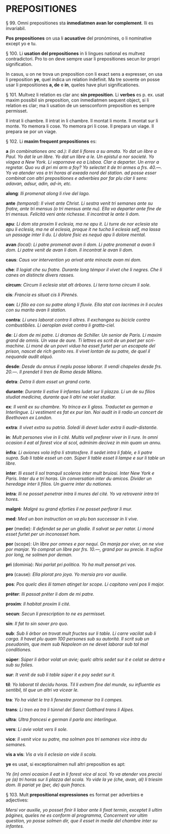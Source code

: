 # PREPOSITIONES

§ 99. Omni prepositiones sta **ínmediatmen avan lor complement**. lli es ínvariabil.

**Pos prepositiones** on usa li **acusative** del pronómines, o li nominative except yo e tu.

§ 100. Li **usation del prepositiones** in li lingues national es multvez contradictori. Pro to on deve sempre usar li prepositiones secun lor propri signification.

In casus, u on ne trova un preposition con li exact sens a expresser, on usa li preposition **ye**, quel indica un relation índefinit. Ma tre sovente on posse usar li prepositiones **a, de** e **in**, queles have pluri significationes.

§ 101. Multvez li relation es clar anc **sin preposition**. Li **verbes** es p. ex. usat maxim possibil sin preposition, con ínmediatmen sequent object, si li relation es clar; ma li usation de un sensconform preposition es sempre permisset.

Il intrat li chambre. Il intrat in li chambre. Il montat li monte. Il montat sur li monte. Yo memora li cose. Yo memora pri li cose. Il prepara un viage. Il prepara se por un viage.

§ 102. Li **maxim frequent prepositiones** es:

**a** _(in combinationes anc ad.): Il dat li flores a su amata. Yo dat un libre a Paul. Yo dat le un libre. Yo dat un libre a le. Un epistul a nor societé. Yo viagea a New York. Li vapornave ea a Lisboa. Clar a departer. Un error a regretar. Quo vu di pri mi arm a foy? Yo selectet it de tri armes a frs. 40.—. Yo va atender vos a tri horas al exeada nord del station. ad posse esser combinat con altri prepositiones e adverbies por far plu clar li sens: adavan, adsur, adin, ad-in, etc._

**along**: _Ili promenat along li rive del lago._

**ante** _(temporal): Il vivet ante Christ. Li sestra venit tri semanes ante su fratre, ante tri mensus (o tri mensus ante nu). Ella va departer ante fine de tri mensus. Felicitá veni ante richesse. Il incontrat le ante li dom._

**apu**: _Li dom sta proxim li eclesia, ma ne apu it. Li turre de nor eclesia sta apu li eclesia, ma ne al eclesia, proque it ne tucha li eclesia self, ma lassa un passage inter li du. Li dolore fisic es nequó apu li dolore mental._

**avan** _(local): Li patre promenat avan li dom. Li patre promenat a avan li dom. Li patre venit de avan li dom. Il incontrat le avan li dom._

**caus**: _Caus vor intervention yo arivat ante minocte avan mi dom._

**che**: _Il logiat che su fratre. Durante long témpor il vivet che li negres. Che li canes on distincte divers rasses._

**circum**: _Circum li eclesia stat alt árbores. Li terra torna circum li sole._

**cis**: _Francia es situat cis li Pirenés._

**con**: _Li filio ea con su patre along li fluvie. Ella stat con lacrimes in li ocules con su marito avan li station._

**contra**: _Li unes laborat contra li altres. Il exchangea su bicicle contra combustibiles. Li aeroplan aviat contra li gratta-ciel._

**de**: _Li dom de mi patre. Li dramas de Schiller. Un senior de Paris. Li maxim grand de omnis. Un vase de aure. Ti lettres es scrit de un poet per scri-machine. Li moné de un povri vidua ha esset furtet per un escapate del prison, nascet de rich genito res. Il vivet lontan de su patre, de quel il nequande audít alquó._

**desde**: _Desde du annus il neplu posse laborar. Il vendi chapeles desde frs. 20.—. Il prendet li tren de Roma desde Milano._

**detra**: _Detra li dom esset un grand corte._

**durante**: _Durante li estive li infantes ludet sur li plazza. Li un de su filios studiat medícina, durante que li altri ne volet studiar._

**ex**: _Il venit ex su chambre. Yo trinca ex li glass. Traductet ex german a Interlingue. Li vestiment es fat ex pur lan. Noi audit in li radio un concert de Beethoven ex London._

**extra**: _Il vivet extra su patria. Soledí ili devet luder extra li audir-distantie._

**in**: _Mult persones vive in li cité. Multís vell preferer viver in li
rure. In omni ocasion il eat al forest vice al scol, adminim decivez in min quam un annu._

**ínfra**: _Li aviones vola infra li stratosfere. Il sedet intra li fable, e li patre supra. Sub li table esset un can. Súper li table esset li lampe e sur li table un libre._

**inter**: _Ili esset li sol tranquil scoleros inter mult bruiosi. Inter New York e Paris. Inter du e tri horas. Un conversation inter du amicos. Divider un heredage inter li filios. Un guerre inter du nationes._

**intra**: _Ili ne posset penetrar intra li mures del cité. Yo va retrovenir intra tri hores._

**malgré**: _Malgré su grand efortíes il ne posset perforar li mur._

**med**: _Med un bon instruction on va plu bon successar in li vive._

**per** (medie): _Il defendet se per un gladíe. Il salvat se per natar. Li moné esset furtet per un ínconosset hom._

**por** (scope): _Un líbre por omnes e por nequí. On manja por viver, on ne vive por manjar. Yo comprat un líbre por frs. 10.—, grand por su precie. It sufice por long, ne solmen por deman._

**pri** (dominia): _Noi parlat pri politica. Yo ha mult pensat pri vos._

**pro** (cause): _Ella plorat pro joya. Yo mersía pro vor auxilie._

**pos**: _Pos quelc dies ili tamen atinget lor scope. Li capitano vení pos li major._

**préter**: _Ili passat préter li dom de mi patre._

**proxim**: _Il habitat proxím li cité._

**secun**: _Secun li prescription to ne es permisset._

**sin**: _Il fat to sin saver pro quo._

**sub**: _Sub li árbor on trovat mult fructes sur li table. Li carre vacilat sub li carga. Il havet plu quam 100 persones sub su autoritá. Il scrit sub un pseudonim, que mem sub Napoleon on ne devet laborar sub tal mal conditiones._

**súper**: _Súper li árbor volat un avie; quelc altris sedet sur it e celat se detra e sub su folies._

**sur**: _It venit de sub li table súper it e poy sedet sur it._

**til**: _Yo laborat til decidu horas. Til li extrem fine del munde, su influentie es sentibil, til que un altri va vicear le._

**tra**: _Yo ha videt le tra li fenestre promenar tra li campes._

**trans**: _Li tren ea tra li túnnel del Sanct Gotthard trans li Alpes._

**ultra**: _Ultra francesi e german il parla anc ínterlingue._

**vers**: _Li avie volat vers li sole._

**vice**: _Il venit vice su patre, ma solmen pos tri semanes vice intra du semanes._

**vis a vis**: _Vis a vis li eclesia on vide li scola._

**ye** es usat, si exceptionalmen null altri preposition es apt:

_Ye (in) omni ocasion il eat in li forest vice al scol. Yo va atender vos precisi ye (a) tri horas sur li plazza del scola. Yo vide la ye (che, avan, al) li triesim dom. Ili pariat ye (per, de) quin francs._

§ 103. Mult **prepositional expressiones** es format per adverbies e adjectives:

_Mersí vor auxilie, yo posset fìnir li labor ante li fixat termin, exceptet li ultim págines, queles ne es conform al programma, Concernent vor ultim question, yo posse solmen dir, que il esset in medie del chambre ínter su infantes._
